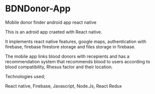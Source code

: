 # BDNDonor-App

Mobile donor finder android app react native

This is an adroid app craeted with React native.

It implements react native features, google maps, authentication with firebase, firebase firestore storage and files storage in firebase.

The mobile app links blood donors with recepients and has a recommendation system that recommends blood to users according to blood compatibility, Rhesus factor and their location.

Technologies used;

React native, Firebase, Javascript, Node.Js, React Redux
